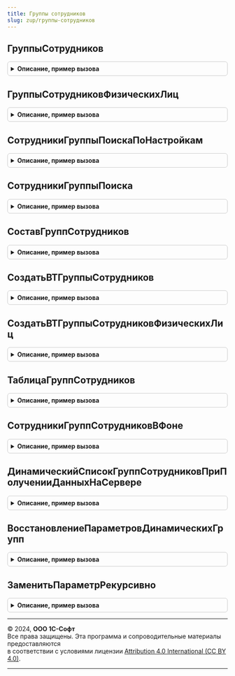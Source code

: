 ```yaml
---
title: Группы сотрудников
slug: zup/группы-сотрудников
---
```



## ГруппыСотрудников
<details style="margin: 1em 0; padding: 0.5em; border: 1px solid #ccc; border-radius: 6px;">

<summary style="font-weight: bold; cursor: pointer;">Описание, пример вызова</summary>

```bsl

// Возвращает таблицу значений с колонками Сотрудник и Группа, содержащую
// сотрудников и группы в которые сотрудники относится.
//
// Параметры:
//		Сотрудники					- Массив, ссылок на элементы справочника сотрудники
//									- СправочникСсылка.Сотрудники
//		ОбрабатыватьГруппыПоиска	- Булево, позволяет исключить из обработки
//										группы поиска.
//
// Возвращаемое значение;
//		ТаблицаЗначений
//			* Сотрудник			- СправочникСсылка.Сотрудники
//			* ФизическоеЛицо	- СправочникСсылка.ФизическиеЛица
//			* Группа			- СправочникСсылка.ГруппыСотрудников
//
Функция ГруппыСотрудников(Сотрудники, ОбрабатыватьГруппыПоиска = Истина) Экспорт
```

Пример вызова
```bsl
Результат = ГруппыСотрудников.ГруппыСотрудников(Сотрудники, ОбрабатыватьГруппыПоиска);
```
</details>

## ГруппыСотрудниковФизическихЛиц
<details style="margin: 1em 0; padding: 0.5em; border: 1px solid #ccc; border-radius: 6px;">

<summary style="font-weight: bold; cursor: pointer;">Описание, пример вызова</summary>

```bsl

// Возвращает таблицу значений с колонками Сотрудник, физическоеЛицо
//
// Параметры:
//		ФизическиеЛица				- Массив, ссылок на элементы справочника сотрудники
//									- СправочникСсылка.ФизическиеЛица
//		ОбрабатыватьГруппыПоиска	- Булево, позволяет исключить из обработки
//										группы поиска.
//
// Возвращаемое значение;
//		ТаблицаЗначений
//			* Сотрудник			- СправочникСсылка.Сотрудники
//			* ФизическоеЛицо	- СправочникСсылка.ФизическиеЛица
//			* Группа			- СправочникСсылка.ГруппыСотрудников
//
Функция ГруппыСотрудниковФизическихЛиц(ФизическиеЛица, ОбрабатыватьГруппыПоиска = Истина) Экспорт
```

Пример вызова
```bsl
Результат = ГруппыСотрудников.ГруппыСотрудниковФизическихЛиц(ФизическиеЛица, ОбрабатыватьГруппыПоиска);
```
</details>

## СотрудникиГруппыПоискаПоНастройкам
<details style="margin: 1em 0; padding: 0.5em; border: 1px solid #ccc; border-radius: 6px;">

<summary style="font-weight: bold; cursor: pointer;">Описание, пример вызова</summary>

```bsl

// Возвращает сотрудников, соответствующих критериям поиска
//
// Параметры:
//		НастройкиЗаполнения - настройки СКД отчета по сотрудникам.
//		ГруппаПоиска		- СправочникСсылка.ГруппыСотрудников
//
//		ТаблицаЗначений
//			* Сотрудник			- СправочникСсылка.Сотрудники
//			* ФизическоеЛицо	- СправочникСсылка.ФизическиеЛица
//
Функция СотрудникиГруппыПоискаПоНастройкам(НастройкиЗаполнения, ГруппаПоиска) Экспорт
```

Пример вызова
```bsl
Результат = ГруппыСотрудников.СотрудникиГруппыПоискаПоНастройкам(НастройкиЗаполнения, ГруппаПоиска) 
```
</details>

## СотрудникиГруппыПоиска
<details style="margin: 1em 0; padding: 0.5em; border: 1px solid #ccc; border-radius: 6px;">

<summary style="font-weight: bold; cursor: pointer;">Описание, пример вызова</summary>

```bsl

// Возвращает сотрудников группы поиска
//
// Параметры:
//		ГруппаПоиска - СправочникСсылка.ГруппыСотрудников
//
// Возвращаемое значение:
//		ТаблицаЗначений
//			* Сотрудник			- СправочникСсылка.Сотрудники
//			* ФизическоеЛицо	- СправочникСсылка.ФизическиеЛица
//		Неопределено, если настройки не заданы.
//
Функция СотрудникиГруппыПоиска(ГруппаПоиска) Экспорт
```

Пример вызова
```bsl
Результат = ГруппыСотрудников.СотрудникиГруппыПоиска(ГруппаПоиска) 
```
</details>

## СоставГруппСотрудников
<details style="margin: 1em 0; padding: 0.5em; border: 1px solid #ccc; border-radius: 6px;">

<summary style="font-weight: bold; cursor: pointer;">Описание, пример вызова</summary>

```bsl

// Возвращает список сотрудников входящих в состав одной из групп, переданных в параметрах.
//
// Параметры:
//		ГруппыСотрудников					- Массив ссылок на группы сотрудников
//											- СправочникСсылка.ГруппыСотрудников
//		ДополнятьСоставомПодчиненныхГрупп	- Булево
//
// Возвращаемое значение:
//		ТаблицаЗначений
//			* Сотрудник			- СправочникСсылка.Сотрудники
//			* ФизическоеЛицо	- СправочникСсылка.ФизическиеЛица
//			* Группа			- СправочникСсылка.ГруппыСотрудников
//
Функция СоставГруппСотрудников(СписокГруппСотрудников, ДополнятьСоставомПодчиненныхГрупп = Истина) Экспорт
```

Пример вызова
```bsl
Результат = ГруппыСотрудников.СоставГруппСотрудников(СписокГруппСотрудников, ДополнятьСоставомПодчиненныхГрупп);
```
</details>

## СоздатьВТГруппыСотрудников
<details style="margin: 1em 0; padding: 0.5em; border: 1px solid #ccc; border-radius: 6px;">

<summary style="font-weight: bold; cursor: pointer;">Описание, пример вызова</summary>

```bsl

// Создает в менеджере временных таблиц временную таблицу содержащую поля Сотрудник, ФизическоеЛицо, Группа.
//
// Параметры:
//		МенеджерВременныхТаблиц		- МенеджерВременныхТаблиц
//		Сотрудники					- Массив сотрудников
//										СправочникСсылка.Сотрудники
//		ОбрабатыватьГруппыПоиска	- Булево
//		ИмяВТГруппыСотрудников		- Строка
//
// Возвращаемое значение:
//		РезультатЗапроса
//
Функция СоздатьВТГруппыСотрудников(МенеджерВременныхТаблиц, Сотрудники, ОбрабатыватьГруппыПоиска = Истина, ИмяВТГруппыСотрудников = "ВТГруппыСотрудников") Экспорт
```

Пример вызова
```bsl
Результат = ГруппыСотрудников.СоздатьВТГруппыСотрудников(МенеджерВременныхТаблиц, Сотрудники, ОбрабатыватьГруппыПоиска, ИмяВТГруппыСотрудников);
```
</details>

## СоздатьВТГруппыСотрудниковФизическихЛиц
<details style="margin: 1em 0; padding: 0.5em; border: 1px solid #ccc; border-radius: 6px;">

<summary style="font-weight: bold; cursor: pointer;">Описание, пример вызова</summary>

```bsl

// Создает в менеджере временных таблиц временную таблицу содержащую поля Сотрудник, ФизическоеЛицо, Группа.
//
// Параметры:
//		МенеджерВременныхТаблиц				- МенеджерВременныхТаблиц
//		ФизическиеЛица						- Массив сотрудников
//												СправочникСсылка.ФизическиеЛица
//		ОбрабатыватьГруппыПоиска			- Булево
//		ИмяВТГруппыСотрудниковФизическихЛиц	- Строка
//
// Возвращаемое значение:
//		РезультатЗапроса
//
Функция СоздатьВТГруппыСотрудниковФизическихЛиц(МенеджерВременныхТаблиц, ФизическиеЛица, ОбрабатыватьГруппыПоиска = Истина, ИмяВТГруппыСотрудниковФизическихЛиц = "ВТГруппыСотрудниковФизическихЛиц") Экспорт
```

Пример вызова
```bsl
Результат = ГруппыСотрудников.СоздатьВТГруппыСотрудниковФизическихЛиц(МенеджерВременныхТаблиц, ФизическиеЛица, ОбрабатыватьГруппыПоиска, ИмяВТГруппыСотрудниковФизическихЛиц);
```
</details>

## ТаблицаГруппСотрудников
<details style="margin: 1em 0; padding: 0.5em; border: 1px solid #ccc; border-radius: 6px;">

<summary style="font-weight: bold; cursor: pointer;">Описание, пример вызова</summary>

```bsl

Функция ТаблицаГруппСотрудников(СписокСотрудников, ПоСправочникуСотрудники, ОбрабатыватьГруппыПоиска) Экспорт
```

Пример вызова
```bsl
Результат = ГруппыСотрудников.ТаблицаГруппСотрудников(СписокСотрудников, ПоСправочникуСотрудники, ОбрабатыватьГруппыПоиска));
```
</details>

## СотрудникиГруппСотрудниковВФоне
<details style="margin: 1em 0; padding: 0.5em; border: 1px solid #ccc; border-radius: 6px;">

<summary style="font-weight: bold; cursor: pointer;">Описание, пример вызова</summary>

```bsl

Процедура СотрудникиГруппСотрудниковВФоне(Параметры, АдресХранилища) Экспорт
```

Пример вызова
```bsl
ГруппыСотрудников.СотрудникиГруппСотрудниковВФоне(Параметры, АдресХранилища) 
```
</details>

## ДинамическийСписокГруппСотрудниковПриПолученииДанныхНаСервере
<details style="margin: 1em 0; padding: 0.5em; border: 1px solid #ccc; border-radius: 6px;">

<summary style="font-weight: bold; cursor: pointer;">Описание, пример вызова</summary>

```bsl

Процедура ДинамическийСписокГруппСотрудниковПриПолученииДанныхНаСервере(ИмяЭлемента, Настройки, Строки) Экспорт
```

Пример вызова
```bsl
ГруппыСотрудников.ДинамическийСписокГруппСотрудниковПриПолученииДанныхНаСервере(ИмяЭлемента, Настройки, Строки) 
```
</details>

## ВосстановлениеПараметровДинамическихГрупп
<details style="margin: 1em 0; padding: 0.5em; border: 1px solid #ccc; border-radius: 6px;">

<summary style="font-weight: bold; cursor: pointer;">Описание, пример вызова</summary>

```bsl

Процедура ВосстановлениеПараметровДинамическихГрупп(ПараметрыОбновления = Неопределено) Экспорт
```

Пример вызова
```bsl
ГруппыСотрудников.ВосстановлениеПараметровДинамическихГрупп(ПараметрыОбновления);
```
</details>

## ЗаменитьПараметрРекурсивно
<details style="margin: 1em 0; padding: 0.5em; border: 1px solid #ccc; border-radius: 6px;">

<summary style="font-weight: bold; cursor: pointer;">Описание, пример вызова</summary>

```bsl

Функция ЗаменитьПараметрРекурсивно(ЭлементыОтбора) Экспорт
```

Пример вызова
```bsl
Результат = ГруппыСотрудников.ЗаменитьПараметрРекурсивно(ЭлементыОтбора));
```
</details>

---

© 2024, **ООО 1С-Софт**  
Все права защищены. Эта программа и сопроводительные материалы предоставляются  
в соответствии с условиями лицензии [Attribution 4.0 International (CC BY 4.0)](https://creativecommons.org/licenses/by/4.0/legalcode).

---
